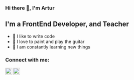 ### Hi there 👋, I'm Artur

## I'm a FrontEnd Developer, and Teacher
- 💪 I like to write code
- 🎉 I love to paint and play the guitar
- 🥅 I am constantly learning new things
### Connect with me:

<img align="left" alt="ArturFik | Instagram" width="22px" src="https://cdn.jsdelivr.net/npm/simple-icons@v3/icons/instagram.svg" />
<img align="left" alt="ArturFik | VK" width="22px" src="https://cdn.jsdelivr.net/npm/simple-icons@v3/icons/vk.svg" />

<br />
